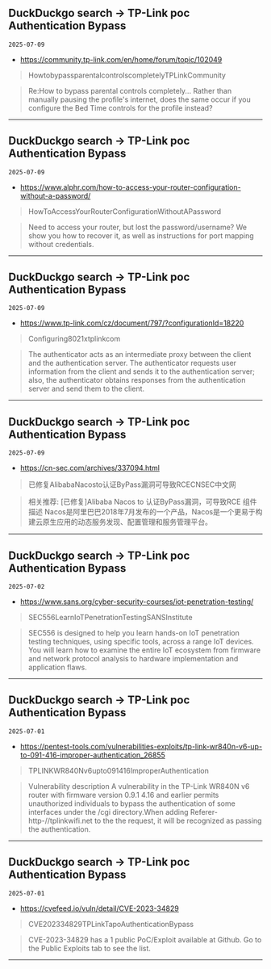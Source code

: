 ## DuckDuckgo search -> TP-Link poc Authentication Bypass
`2025-07-09`

* https://community.tp-link.com/en/home/forum/topic/102049

<blockquote>
 HowtobypassparentalcontrolscompletelyTPLinkCommunity
</blockquote>
<blockquote>
Re:How to bypass parental controls completely... Rather than manually pausing the profile's internet, does the same occur if you configure the Bed Time controls for the profile instead?
</blockquote>

---

## DuckDuckgo search -> TP-Link poc Authentication Bypass
`2025-07-09`

* https://www.alphr.com/how-to-access-your-router-configuration-without-a-password/

<blockquote>
 HowToAccessYourRouterConfigurationWithoutAPassword
</blockquote>
<blockquote>
Need to access your router, but lost the password/username? We show you how to recover it, as well as instructions for port mapping without credentials.
</blockquote>

---

## DuckDuckgo search -> TP-Link poc Authentication Bypass
`2025-07-09`

* https://www.tp-link.com/cz/document/797/?configurationId=18220

<blockquote>
 Configuring8021xtplinkcom
</blockquote>
<blockquote>
The authenticator acts as an intermediate proxy between the client and the authentication server. The authenticator requests user information from the client and sends it to the authentication server; also, the authenticator obtains responses from the authentication server and send them to the client.
</blockquote>

---

## DuckDuckgo search -> TP-Link poc Authentication Bypass
`2025-07-09`

* https://cn-sec.com/archives/337094.html

<blockquote>
 已修复AlibabaNacosto认证ByPass漏洞可导致RCECNSEC中文网
</blockquote>
<blockquote>
相关推荐: [已修复]Alibaba Nacos to 认证ByPass漏洞，可导致RCE 组件描述 Nacos是阿里巴巴2018年7月发布的一个产品，Nacos是一个更易于构建云原生应用的动态服务发现、配置管理和服务管理平台。
</blockquote>

---

## DuckDuckgo search -> TP-Link poc Authentication Bypass
`2025-07-02`

* https://www.sans.org/cyber-security-courses/iot-penetration-testing/

<blockquote>
 SEC556LearnIoTPenetrationTestingSANSInstitute
</blockquote>
<blockquote>
SEC556 is designed to help you learn hands-on IoT penetration testing techniques, using specific tools, across a range IoT devices. You will learn how to examine the entire IoT ecosystem from firmware and network protocol analysis to hardware implementation and application flaws.
</blockquote>

---

## DuckDuckgo search -> TP-Link poc Authentication Bypass
`2025-07-01`

* https://pentest-tools.com/vulnerabilities-exploits/tp-link-wr840n-v6-up-to-091-416-improper-authentication_26855

<blockquote>
 TPLINKWR840Nv6upto091416ImproperAuthentication
</blockquote>
<blockquote>
Vulnerability description A vulnerability in the TP-Link WR840N v6 router with firmware version 0.9.1 4.16 and earlier permits unauthorized individuals to bypass the authentication of some interfaces under the /cgi directory.When adding Referer- http-//tplinkwifi.net to the the request, it will be recognized as passing the authentication.
</blockquote>

---

## DuckDuckgo search -> TP-Link poc Authentication Bypass
`2025-07-01`

* https://cvefeed.io/vuln/detail/CVE-2023-34829

<blockquote>
 CVE202334829TPLinkTapoAuthenticationBypass
</blockquote>
<blockquote>
CVE-2023-34829 has a 1 public PoC/Exploit available at Github. Go to the Public Exploits tab to see the list.
</blockquote>

---

